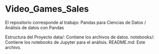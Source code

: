 # Video_Games_Sales
El repositorio corresponde al trabajo: Pandas para Ciencias de Datos / Análisis de datos con Pandas

Estructura del Proyecto
data/: Contiene los archivos de datos.
notebooks/: Contiene los notebooks de Jupyter para el análisis.
README.md: Este archivo.
